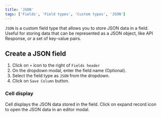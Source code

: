 ```yaml
---
title: 'JSON'
tags: ['Fields', 'Field types', 'Custom types', 'JSON']
---
```



`JSON` is a custom field type that allows you to store JSON data in a field. Useful for storing data that can be represented as a JSON object, like API Response, or a set of key-value pairs.

## Create a JSON field
1. Click on `+` icon to the right of `Fields header`
2. On the dropdown modal, enter the field name (Optional).
3. Select the field type as `JSON` from the dropdown.
4. Click on `Save Column` button.

### Cell display
Cell displays the JSON data stored in the field. Click on expand record icon to open the JSON data in an editor modal.

